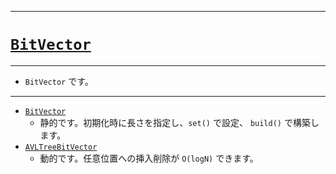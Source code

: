 _____

# [`BitVector`](https://github.com/titanium-22/Library_py/blob/main/DataStructures/BitVector)

_____

- `BitVector` です。

_____

- [`BitVector`](./BitVector.md)
  - 静的です。初期化時に長さを指定し、`set()` で設定、 `build()` で構築します。
- [`AVLTreeBitVector`](./AVLTwreeBitVector.md)
  - 動的です。任意位置への挿入削除が `O(logN)` できます。

